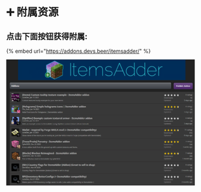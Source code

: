 # ➕ 附属资源

## 点击下面按钮获得附属:

{% embed url="https://addons.devs.beer/itemsadder/" %}

![](<.gitbook/assets/image (29).png>)
